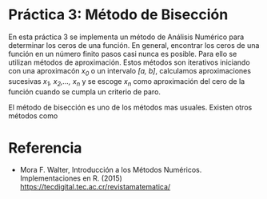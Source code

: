 # Práctica 3: Método de Bisección

En esta práctica 3 se implementa un método de Análisis Numérico para determinar los ceros de una función. En general, encontrar los ceros de una función en un número finito pasos casi nunca es posible. Para ello se utilizan métodos de aproximación. Estos métodos son iterativos iniciando con una aproximacón *x<sub>0</sub>* o un intervalo *[a, b]*, calculamos aproximaciones sucesivas _x<sub>1</sub>, x<sub>2</sub>,..., x<sub>n</sub>_ y se escoge _x<sub>n</sub>_ como aproximación del cero de la función cuando se cumpla un criterio de paro.

El método de bisección es uno de los métodos mas usuales. Existen otros métodos como 

# Referencia

- Mora F. Walter, Introducción a los Métodos Numéricos. Implementaciones en R. (2015) https://tecdigital.tec.ac.cr/revistamatematica/
